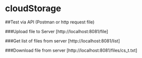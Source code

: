 # cloudStorage



##Test via API (Postman or http request file)

###Upload file to Server
[http://localhost:8081/file]

###Get list of files from server
[http://localhost:8081/list]

###Download file from server
[http://localhost:8081/files/cs_t.txt]